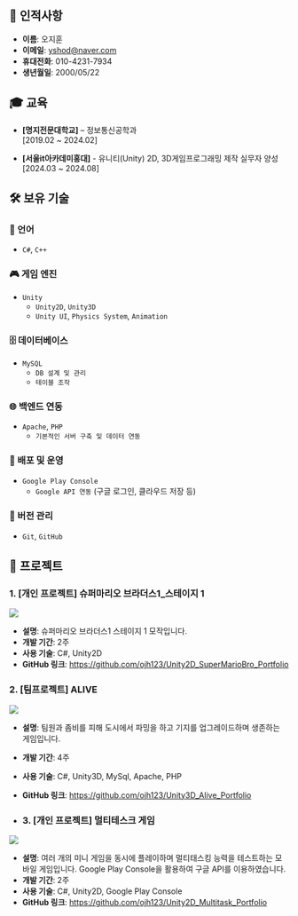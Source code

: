 ## 👤 인적사항
- **이름**: 오지훈
- **이메일**: yshod@naver.com
- **휴대전화**: 010-4231-7934
- **생년월일**: 2000/05/22

## 🎓 교육
- **[명지전문대학교]** – 정보통신공학과  
  [2019.02 ~ 2024.02]
  
- **[서울it아카데미홍대]** - 유니티(Unity) 2D, 3D게임프로그래밍 제작 실무자 양성  
  [2024.03 ~ 2024.08]

## 🛠️ 보유 기술  

### 📝 언어  
- `C#`, `C++`  

### 🎮 게임 엔진  
- `Unity`  
  - `Unity2D`, `Unity3D`  
  - `Unity UI`, `Physics System`, `Animation`  

### 🗄️ 데이터베이스  
- `MySQL`  
  - `DB 설계 및 관리`  
  - `테이블 조작`

### 🌐 백엔드 연동  
- `Apache`, `PHP`  
  - `기본적인 서버 구축 및 데이터 연동`  

### 🚀 배포 및 운영  
- `Google Play Console`  
  - `Google API 연동` (구글 로그인, 클라우드 저장 등)

### 🔧 버전 관리  
- `Git`, `GitHub`  


## 💼 프로젝트
### 1. [개인 프로젝트] 슈퍼마리오 브라더스1_스테이지 1
<img src="https://github.com/user-attachments/assets/0ba0b8cf-76ed-4881-a925-978ad3556eea"/>

- **설명**: 슈퍼마리오 브라더스1 스테이지 1 모작입니다.
- **개발 기간**: 2주
- **사용 기술**: C#, Unity2D
- **GitHub 링크**: https://github.com/ojh123/Unity2D_SuperMarioBro_Portfolio

### 2. [팀프로젝트] ALIVE
<img src="https://github.com/user-attachments/assets/23cd14d5-ed33-4195-870e-3dd0085c9625"/>

- **설명**: 팀원과 좀비를 피해 도시에서 파밍을 하고 기지를 업그레이드하며 생존하는 게임입니다.
- **개발 기간**: 4주
- **사용 기술**: C#, Unity3D, MySql, Apache, PHP
- **GitHub 링크**: https://github.com/ojh123/Unity3D_Alive_Portfolio

- ### 3. [개인 프로젝트] 멀티테스크 게임
<img src="https://github.com/user-attachments/assets/6585e8e8-a89a-45ba-b306-da026edab3a2"/>

- **설명**: 여러 개의 미니 게임을 동시에 플레이하며 멀티태스킹 능력을 테스트하는 모바일 게임입니다. Google Play Console을 활용하여 구글 API를 이용하였습니다.
- **개발 기간**: 2주
- **사용 기술**: C#, Unity2D, Google Play Console
- **GitHub 링크**: https://github.com/ojh123/Unity2D_Multitask_Portfolio
 

